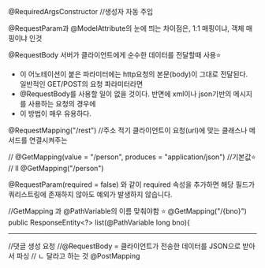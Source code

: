 @RequiredArgsConstructor  //생성자 자동 주입

@RequestParam과 @ModelAttribute의 
눈에 띄는 차이점은, 1:1 매핑이냐, 객체 매핑이냐 인것

@RequestBody
서버가 클라이언트에게 순수한 데이터를 전달할때 사용⭐
- 이 어노테이션이 붙은 파라미터에는 http요청의 본문(body)이
   그대로 전달된다.  
일반적인 GET/POST의 요청 파라미터라면 
- @RequestBody를 사용할 일이 없을 것이다.
반면에 xml이나 json기반의 메시지를 사용하는 요청의 경우에
- 이 방법이 매우 유용하다.

@RequestMapping("/rest")  //주소 적기
클라이언트이 요청(url)에 맞는 클래스나 메서드를 연결시켜주는

//    @GetMapping(value = "/person", produces = "application/json")  //기본값⭐️
//      ll
@GetMapping("/person")

@RequestParam(required = false) 
와 같이 required 속성을 추가하면 해당 필드가 
쿼리스트링에 존재하지 않아도 예외가 발생하지 않습니다.

//GetMapping 과 @PathVariable의 이름 맞춰야함 ⭐️
@GetMapping("/{bno}")
public ResponseEntity<?> list(@PathVariable long bno){   

---
//댓글 생성 요청
//@RequestBody = 클라이언트가 전송한 데이터를 JSON으로 받아서 파싱
//   ㄴ 달라고 하는 것
@PostMapping
